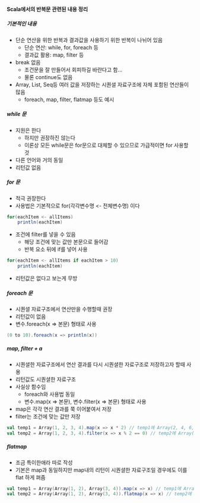 #### Scala에서의 반복문 관련된 내용 정리

##### 기본적인 내용
- 단순 연산을 위한 반복과 결과값을 사용하기 위한 반복이 나뉘어 있음
  - 단순 연산: while, for, foreach 등
  - 결과값 활용: map, filter 등
- break 없음
  - 조건문을 잘 만들어서 회피하길 바란다고 함...
  - 물론 continue도 없음
- Array, List, Seq등 여러 값을 저장하는 시퀀셜 자료구조에 자체 포함된 연산들이 많음
  - foreach, map, filter, flatmap 등도 예시
  
##### while 문
- 지원은 한다
  - 하지만 권장하진 않는다
  - 이론상 모든 while문은 for문으로 대체할 수 있으므로 가급적이면 for 사용할 것
- 다른 언어와 거의 동일
- 리턴값 없음

##### for 문
- 적극 권장한다
- 사용법은 기본적으로 for(각각변수명 <- 전체변수명) 이다
```scala
for(eachItem <- allItems)
    println(eachItem)
```
- 조건에 filter를 넣을 수 있음
  - 해당 조건에 맞는 값만 본문으로 들어감
  - 반복 요소 뒤에 if를 넣어 사용
```scala
for(eachItem <- allItems if eachItem > 10)
    println(eachItem)
```
- 리턴값은 없다고 보는게 무방

##### foreach 문
- 시퀀셜 자료구조에서 연산만을 수행할때 권장
- 리턴값이 없음
- 변수.foreach(x => 본문) 형태로 사용
```scala
(0 to 10).foreach(x => println(x))
```

##### map, filter + a
- 시퀀셜한 자료구조에서 연산 결과를 다시 시퀀셜한 자료구조로 저장하고자 할때 사용
- 리턴값도 시퀀셜한 자료구조
- 사실상 함수임
  - foreach와 사용법 동일
  - 변수.map(x => 본문), 변수.filter(x => 본문) 형태로 사용
- map은 각각 연산 결과를 쭉 이어붙여서 저장
- filter는 조건에 맞는 값만 저장
```scala
val temp1 = Array(1, 2, 3, 4).map(x => x * 2) // temp1에 Array(2, 4, 6, 8) 저장
val temp2 = Array(1, 2, 3, 4).filter(x => x % 2 == 0) // temp2에 Array(2, 4) 저장
```
  
##### flatmap
- 조금 특이한애라 따로 작성
- 기본은 map과 동일하지만 map내의 리턴이 시퀀셜한 자료구조일 경우에도 이를 flat 하게 펴줌
```scala
val temp1 = Array(Array(1, 2), Array(3, 4)).map(x => x) // temp1에 Array(Array(1, 2), Array(3, 4)) 저장
val temp2 = Array(Array(1, 2), Array(3, 4)).flatmap(x => x) // temp2에 Array(1, 2, 3, 4) 저장
```
